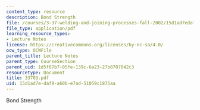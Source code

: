 ```yaml
---
content_type: resource
description: Bond Strength
file: /courses/3-37-welding-and-joining-processes-fall-2002/15d1ad7edaf8a60be7ad51059c1875aa_33703.pdf
file_type: application/pdf
learning_resource_types:
- Lecture Notes
license: https://creativecommons.org/licenses/by-nc-sa/4.0/
ocw_type: OCWFile
parent_title: Lecture Notes
parent_type: CourseSection
parent_uid: 1d5f87b7-05fe-139c-6a23-27b8707042c3
resourcetype: Document
title: 33703.pdf
uid: 15d1ad7e-daf8-a60b-e7ad-51059c1875aa
---
```

Bond Strength